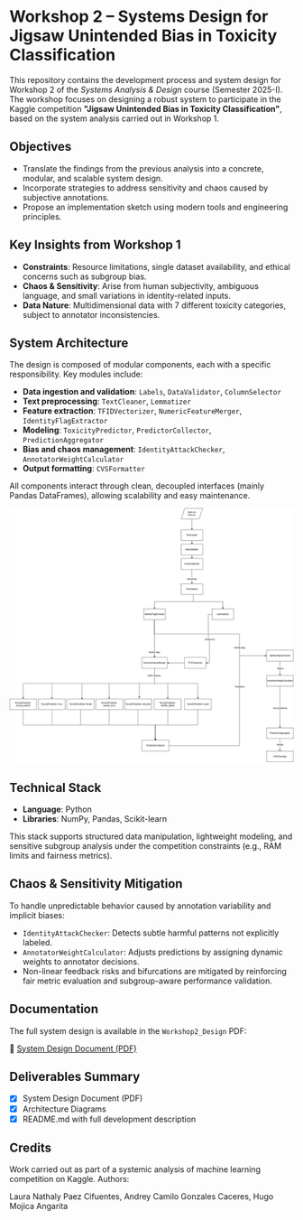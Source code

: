 
# Workshop 2 – Systems Design for Jigsaw Unintended Bias in Toxicity Classification

This repository contains the development process and system design for Workshop 2 of the *Systems Analysis & Design* course (Semester 2025-I). The workshop focuses on designing a robust system to participate in the Kaggle competition **"Jigsaw Unintended Bias in Toxicity Classification"**, based on the system analysis carried out in Workshop 1.

## Objectives

- Translate the findings from the previous analysis into a concrete, modular, and scalable system design.
- Incorporate strategies to address sensitivity and chaos caused by subjective annotations.
- Propose an implementation sketch using modern tools and engineering principles.

## Key Insights from Workshop 1

- **Constraints**: Resource limitations, single dataset availability, and ethical concerns such as subgroup bias.
- **Chaos & Sensitivity**: Arise from human subjectivity, ambiguous language, and small variations in identity-related inputs.
- **Data Nature**: Multidimensional data with 7 different toxicity categories, subject to annotator inconsistencies.

## System Architecture

The design is composed of modular components, each with a specific responsibility. Key modules include:

- **Data ingestion and validation**: `Labels`, `DataValidator`, `ColumnSelector`
- **Text preprocessing**: `TextCleaner`, `Lemmatizer`
- **Feature extraction**: `TFIDVectorizer`, `NumericFeatureMerger`, `IdentityFlagExtractor`
- **Modeling**: `ToxicityPredictor`, `PredictorCollector`, `PredictionAggregator`
- **Bias and chaos management**: `IdentityAttackChecker`, `AnnotatorWeightCalculator`
- **Output formatting**: `CVSFormatter`

All components interact through clean, decoupled interfaces (mainly Pandas DataFrames), allowing scalability and easy maintenance.

![System Architecture](./img/Model.png)

## Technical Stack

- **Language**: Python
- **Libraries**: NumPy, Pandas, Scikit-learn

This stack supports structured data manipulation, lightweight modeling, and sensitive subgroup analysis under the competition constraints (e.g., RAM limits and fairness metrics).

## Chaos & Sensitivity Mitigation

To handle unpredictable behavior caused by annotation variability and implicit biases:

- `IdentityAttackChecker`: Detects subtle harmful patterns not explicitly labeled.
- `AnnotatorWeightCalculator`: Adjusts predictions by assigning dynamic weights to annotator decisions.
- Non-linear feedback risks and bifurcations are mitigated by reinforcing fair metric evaluation and subgroup-aware performance validation.

## Documentation

The full system design is available in the `Workshop2_Design` PDF:

📎 [System Design Document (PDF)](./Workshop2_Design/Workshop2_Design.pdf)  

## Deliverables Summary

- [x] System Design Document (PDF)
- [x] Architecture Diagrams
- [x] README.md with full development description

## Credits

Work carried out as part of a systemic analysis of machine learning competition on Kaggle.
Authors:

Laura Nathaly Paez Cifuentes, 
Andrey Camilo Gonzales Caceres, 
Hugo Mojica Angarita
